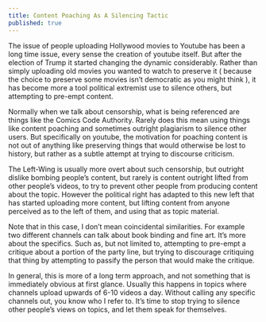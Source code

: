 ```yaml
---
title: Content Poaching As A Silencing Tactic
published: true
---
```

The issue of people uploading Hollywood movies to Youtube has been a long time issue, every sense the creation of youtube itself. But after the election of Trump it started changing the dynamic considerably. Rather than simply uploading old movies you wanted to watch to preserve it ( because the choice to preserve some movies isn’t democratic as you might think ), it has become more a tool political extremist use to silence others, but attempting to pre-empt content.

Normally when we talk about censorship, what is being referenced are things like the Comics Code Authority. Rarely does this mean using things like content poaching and sometimes outright plagiarism to silence other users. But specifically on youtube, the motivation for poaching content is not out of anything like preserving things that would otherwise be lost to history, but rather as a subtle attempt at trying to discourse criticism.

The Left-Wing is usually more overt about such censorship, but outright dislike bombing people’s content, but rarely is content outright lifted from other people’s videos, to try to prevent other people from producing content about the topic. However the political right has adapted to this new left that has started uploading more content, but lifting content from anyone perceived as to the left of them, and using that as topic material.

Note that in this case, I don’t mean coincidental similarities. For example two different channels can talk about book binding and fine art. It’s more about the specifics. Such as, but not limited to, attempting to pre-empt a critique about a portion of the party line, but trying to discourage critiquing that thing by attempting to passify the person that would make the critique.

In general, this is more of a long term approach, and not something that is immediately obvious at first glance. Usually this happens in topics where channels upload upwards of 6-10 videos a day. Without calling any specific channels out, you know who I refer to. It’s time to stop trying to silence other people’s views on topics, and let them speak for themselves.
